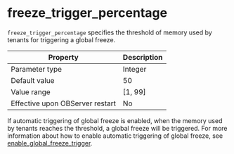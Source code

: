 freeze_trigger_percentage 
==============================================

`freeze_trigger_percentage` specifies the threshold of memory used by tenants for triggering a global freeze. 


|          **Property**           | **Description** |
|---------------------------------|-----------------|
| Parameter type                  | Integer         |
| Default value                   | 50            |
| Value range                     | \[1, 99\]       |
| Effective upon OBServer restart | No              |



If automatic triggering of global freeze is enabled, when the memory used by tenants reaches the threshold, a global freeze will be triggered. For more information about how to enable automatic triggering of global freeze, see [enable_global_freeze_trigger](../300.system-configuration-items/6100.enable_global_freeze_trigger.md).

